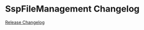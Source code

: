 # SspFileManagement Changelog

[Release Changelog](https://github.com/spryker-feature/ssp-file-management/releases)

